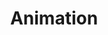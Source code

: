 ---
image: "../src/assets/images/robot.jpg"
alt: "robot"
title: "Animation"
description: "Adding quality motion graphics or doing a full animated project will raise the quality level of your content."
---
